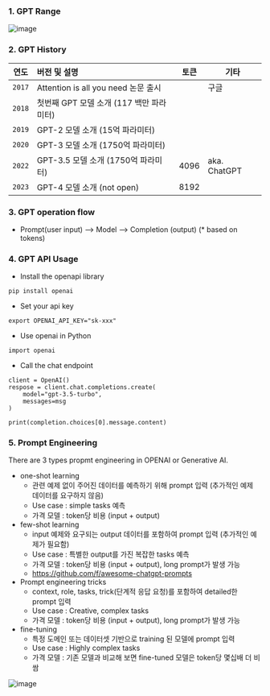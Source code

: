 ### 1. GPT Range
![image](https://github.com/khkwon01/AI-LLM/assets/8789421/8993e667-b7a7-478f-a993-229ffa1a8b60)

### 2. GPT History
| 연도 | 버전 및 설명 | 토큰 | 기타 |
|---|:---|---|---|
| `2017` | Attention is all you need 논문 출시 | |구글  | 
| `2018` | 첫번째 GPT 모델 소개 (117 백만 파라미터) | |  | 
| `2019` | GPT-2 모델 소개   (15억 파라미터)   | | | 
| `2020` | GPT-3 모델 소개   (1750억 파라미터) | |  | 
| `2022` | GPT-3.5 모델 소개 (1750억 파라미터) | 4096 | aka. ChatGPT  | 
| `2023` | GPT-4 모델 소개 (not open) | 8192 |  | 

### 3. GPT operation flow
- Prompt(user input) --> Model --> Completion (output) (* based on tokens)
  
### 4. GPT API Usage
- Install the openapi library
```
pip install openai
```
- Set your api key
```
export OPENAI_API_KEY="sk-xxx"
```
- Use openai in Python
```
import openai
```
- Call the chat endpoint
```
client = OpenAI()
respose = client.chat.completions.create(
    model="gpt-3.5-turbo",
    messages=msg
)

print(completion.choices[0].message.content)
```

### 5. Prompt Engineering
There are 3 types propmt engineering in OPENAI or Generative AI.
- one-shot learning
  - 관련 예제 없이 주어진 데이터를 예측하기 위해 prompt 입력 (추가적인 예제 데이터를 요구하지 않음)
  - Use case : simple tasks 예측
  - 가격 모델 : token당 비용 (input + output)
- few-shot learning
  - input 예제와 요구되는 output 데이터를 포함하여 prompt 입력 (추가적인 예제가 필요함)
  - Use case : 특별한 output를 가진 복잡한 tasks 예측
  - 가격 모델 : token당 비용 (input + output), long prompt가 발생 가능
  - https://github.com/f/awesome-chatgpt-prompts
- Prompt engineering tricks
  - context, role, tasks, trick(단계적 응답 요청)를 포함하여 detailed한 prompt 입력
  - Use case : Creative, complex tasks
  - 가격 모델 : token당 비용 (input + output), long prompt가 발생 가능
- fine-tuning
  - 특정 도메인 또는 데이터셋 기반으로 training 된 모델에 prompt 입력
  - Use case : Highly complex tasks
  - 가격 모델 : 기존 모델과 비교해 보면 fine-tuned 모델은 token당 몇십배 더 비쌈

![image](https://github.com/khkwon01/AI-LLM/assets/8789421/84f7bc93-4d47-4c6d-8851-3702b602d087)


